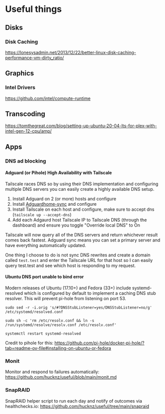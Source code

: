 # Useful things

## Disks
### Disk Caching
https://lonesysadmin.net/2013/12/22/better-linux-disk-caching-performance-vm-dirty_ratio/

## Graphics
### Intel Drivers
https://github.com/intel/compute-runtime

## Transcoding
https://tomthegreat.com/blog/setting-up-ubuntu-20-04-lts-for-plex-with-intel-gen-12-cpu/amp/

## Apps
### DNS ad blocking
#### Adguard (or Pihole) High Availability with Tailscale
Tailscale races DNS so by using their DNS implementation and configuring multiple DNS servers you can easily create a highly available DNS setup. 
1. Install Adguard on 2 (or more) hosts and configure
2. Install [Adguardhome-sync](https://github.com/bakito/adguardhome-sync) and configure
3. Install Tailscale on each host and configure, make sure to accept dns (`tailscale up --accept-dns`)
4. Add each Adgaurd host Tailscale IP to Tailscale DNS (through the dashboard) and ensure you toggle "Override local DNS" to On

Tailscale will now query all of the DNS servers and return whichever result comes back fastest. Adguard sync means you can set a primary server and have everything automatically updated. 

One thing I choose to do is not sync DNS rewrites and create a domain called `test.test` and enter the Tailscale URL for that host so I can easily query test.test and see which host is responding to my request. 

#### Ubuntu DNS port unable to bind error
Modern releases of Ubuntu (17.10+) and Fedora (33+) include systemd-resolved which is configured by default to implement a caching DNS stub resolver. This will prevent pi-hole from listening on port 53. 

`sudo sed -r -i.orig 's/#?DNSStubListener=yes/DNSStubListener=no/g' /etc/systemd/resolved.conf`

`sudo sh -c 'rm /etc/resolv.conf && ln -s /run/systemd/resolve/resolv.conf /etc/resolv.conf'`

`systemctl restart systemd-resolved`

Credit to pihole for this: https://github.com/pi-hole/docker-pi-hole/?tab=readme-ov-file#installing-on-ubuntu-or-fedora

### Monit
Monitor and respond to failures automatically: https://github.com/hucknz/useful/blob/main/monit.md

### SnapRAID
SnapRAID helper script to run each day and notify of outcomes via healthchecks.io: https://github.com/hucknz/useful/tree/main/snapraid
